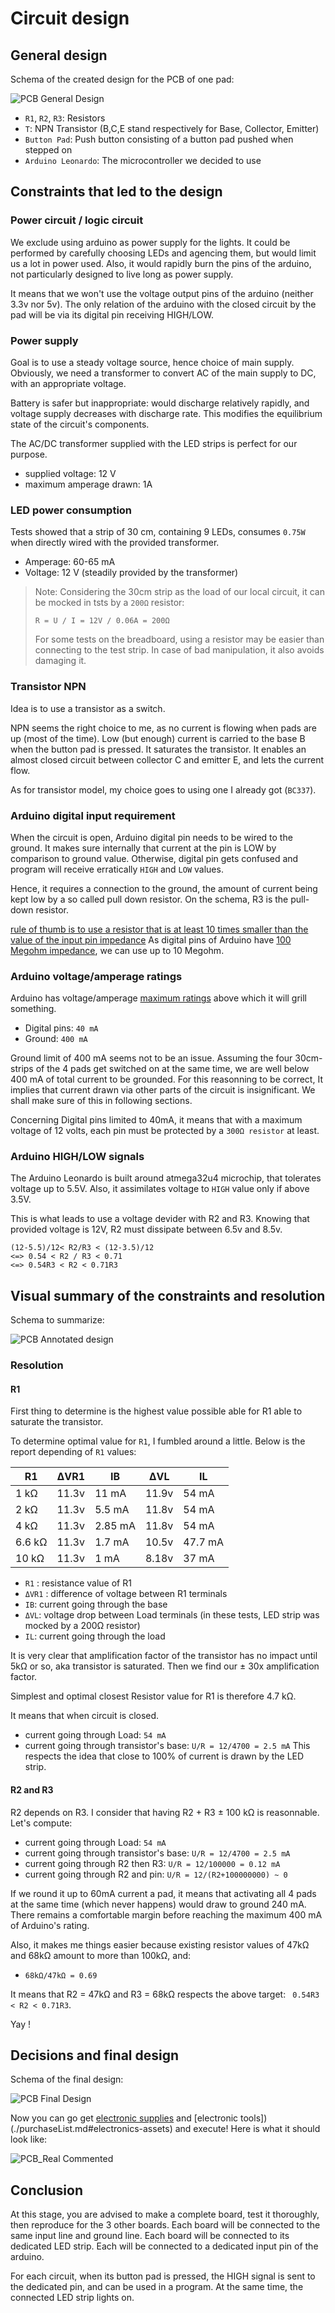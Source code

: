 # Circuit design

## General design

Schema of the created design for the PCB of one pad:

![PCB General Design](./assets/pcb_general_design.png)

- `R1`, `R2`, `R3`: Resistors
- `T`: NPN Transistor (B,C,E stand respectively for Base, Collector, Emitter)
- `Button Pad`: Push button consisting of a button pad pushed when stepped on
- `Arduino Leonardo`: The microcontroller we decided to use

## Constraints that led to the design

### Power circuit / logic circuit

We exclude using arduino as power supply for the lights. 
It could be performed by carefully choosing LEDs and agencing them, but would limit us a lot in power used. 
Also, it would rapidly burn the pins of the arduino, not particularly designed to live long as power supply.

It means that we won't use the voltage output pins of the arduino (neither 3.3v nor 5v).
The only relation of the arduino with the closed circuit by the pad will be via its digital pin receiving HIGH/LOW.

### Power supply

Goal is to use a steady voltage source, hence choice of main supply. Obviously, we need a transformer to convert AC of the main supply to DC, with an appropriate voltage.

Battery is safer but inappropriate: would discharge relatively rapidly, and voltage supply decreases with discharge rate.
This modifies the equilibrium state of the circuit's components.

The AC/DC transformer supplied with the LED strips is perfect for our purpose. 

- supplied voltage: 12 V
- maximum amperage drawn: 1A

### LED power consumption

Tests showed that a strip of 30 cm, containing 9 LEDs, consumes `0.75W` when directly wired with the provided transformer.

- Amperage: 60-65 mA
- Voltage: 12 V (steadily provided by the transformer)

> Note: Considering the 30cm strip as the load of our local circuit, it can be mocked in tsts by a `200Ω` resistor:
> 
>`R = U / I = 12V / 0.06A = 200Ω`
>
> For some tests on the breadboard, using a resistor may be easier than connecting to the test strip.
> In case of bad manipulation, it also avoids damaging it.

### Transistor NPN
Idea is to use a transistor as a switch. 

NPN seems the right choice to me, as no current is flowing when pads are up (most of the time).
Low (but enough) current is carried to the base B when the button pad is pressed. It saturates the transistor.
It enables an almost closed circuit between collector C and emitter E, and lets the current flow.

As for transistor model, my choice goes to using one I already got (`BC337`).

### Arduino digital input requirement

When the circuit is open, Arduino digital pin needs to be wired to the ground. It makes sure internally that current
at the pin is LOW by comparison to ground value. Otherwise, digital pin gets confused and program will receive erratically `HIGH` and `LOW` values.

Hence, it requires a connection to the ground, the amount of current being kept low by a so called pull down resistor.
On the schema, R3 is the pull-down resistor.

[rule of thumb is to use a resistor that is at least 10 times smaller than the value of the input pin impedance](http://www.resistorguide.com/pull-up-resistor_pull-down-resistor/)
As digital pins of Arduino have [100 Megohm impedance](https://www.arduino.cc/reference/en/language/variables/constants/constants/#_pins_configured_as_input), we can use up to 10 Megohm.

### Arduino voltage/amperage ratings

Arduino has voltage/amperage [maximum ratings](https://playground.arduino.cc/Main/ArduinoPinCurrentLimitations/) above which it will grill something.
- Digital pins: `40 mA`
- Ground: `400 mA`

Ground limit of 400 mA seems not to be an issue. Assuming the four 30cm-strips of the 4 pads get switched on at the same time, we are well below 400 mA of total current to be grounded. For this reasonning to be correct, It implies that current drawn via other parts of the circuit is insignificant. We shall make sure of this in following sections.

Concerning Digital pins limited to 40mA, it means that with a maximum voltage of 12 volts, each pin must be protected by a `300Ω resistor` at least.

### Arduino HIGH/LOW signals

The Arduino Leonardo is built around atmega32u4 microchip, that tolerates voltage up to 5.5V.
Also, it assimilates voltage to `HIGH` value only if above 3.5V.

This is what leads to use a voltage devider with R2 and R3. Knowing that provided voltage is 12V, R2 must dissipate between 6.5v and 8.5v.
```
(12-5.5)/12< R2/R3 < (12-3.5)/12
<=> 0.54 < R2 / R3 < 0.71
<=> 0.54R3 < R2 < 0.71R3
```

## Visual summary of the constraints and resolution

Schema to summarize:

![PCB Annotated design](./assets/pcb_annotated_design.png)

### Resolution

#### R1

First thing to determine is the highest value possible able for R1 able to saturate the transistor.

To determine optimal value for `R1`, I fumbled around a little. Below is the report depending of `R1` values:

| R1     	| ΔVR1  	| IB      	| ΔVL   	| IL      	|
|--------	|-------	|---------	|-------	|---------	|
| 1 kΩ   	| 11.3v 	| 11 mA   	| 11.9v 	| 54 mA   	|
| 2 kΩ   	| 11.3v 	| 5.5 mA  	| 11.8v 	| 54 mA   	|
| 4 kΩ   	| 11.3v 	| 2.85 mA 	| 11.8v 	| 54 mA   	|
| 6.6 kΩ 	| 11.3v 	| 1.7 mA  	| 10.5v 	| 47.7 mA 	|
| 10 kΩ  	| 11.3v  	| 1 mA    	| 8.18v 	| 37 mA   	|

- `R1` : resistance value of R1
- `ΔVR1` : difference of voltage between R1 terminals
- `IB`: current going through the base
- `ΔVL`: voltage drop between Load terminals (in these tests, LED strip was mocked by a 200Ω resistor)
- `IL`: current going through the load

It is very clear that amplification factor of the transistor has no impact until 5kΩ or so, aka transistor is saturated.
Then we find our ± 30x amplification factor.

Simplest and optimal closest Resistor value for R1 is therefore 4.7 kΩ.

It means that when circuit is closed.
- current going through Load: `54 mA`
- current going through transistor's base: `U/R = 12/4700 = 2.5 mA`
This respects the idea that close to 100% of current is drawn by the LED strip.

#### R2 and R3

R2 depends on R3. I consider that having R2 + R3 ± 100 kΩ is reasonnable. Let's compute:
- current going through Load: `54 mA`
- current going through transistor's base: `U/R = 12/4700 = 2.5 mA`
- current going through R2 then R3: `U/R = 12/100000 = 0.12 mA`
- current going through R2 and pin: `U/R = 12/(R2+100000000) ~ 0 `

If we round it up to 60mA current a pad, it means that activating all 4 pads at the same time (which never happens) would draw to ground 240 mA. There remains a comfortable margin before reaching the maximum 400 mA of Arduino's rating.

Also, it makes me things easier because existing resistor values of 47kΩ and 68kΩ amount to more than 100kΩ, and:
- `68kΩ/47kΩ = 0.69`

It means that R2 = 47kΩ and R3 = 68kΩ respects the above target: ` 0.54R3 < R2 < 0.71R3`.

Yay !



## Decisions and final design

Schema of the final design:

![PCB Final Design](./assets/pcb_final_design.png)


Now you can go get [electronic supplies](./purchaseList.md#electronics-and-wiring-supplies) and [electronic tools])(./purchaseList.md#electronics-assets) and execute! Here is what it should look like:

![PCB_Real Commented](./assets/PCB_real_commented.jpeg)

## Conclusion

At this stage, you are advised to make a complete board, test it thoroughly, then reproduce for the 3 other boards. 
Each board will be connected to the same input line and ground line.
Each board will be connected to its dedicated LED strip.
Each will be connected to a dedicated input pin of the arduino.

For each circuit, when its button pad is pressed, the HIGH signal is sent to the dedicated pin, and can be used in a program. At the same time, the connected LED strip lights on.

